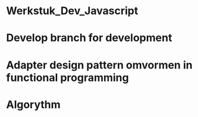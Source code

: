 # Werkstuk_Dev_Javascript

# Develop branch for development

# Adapter design pattern omvormen in functional programming

# Algorythm